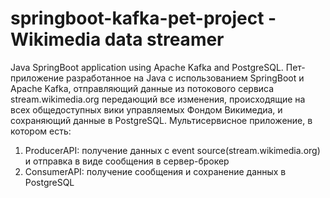 # springboot-kafka-pet-project - Wikimedia data streamer 
Java SpringBoot application using Apache Kafka and PostgreSQL.
Пет-приложение разработанное на Java с использованием SpringBoot и Apache Kafka, отправляющий данные из потокового сервиса stream.wikimedia.org передающий все изменения, происходящие на всех общедоступных вики управляемых Фондом Викимедиа, и сохраняющий данные в PostgreSQL.
Мультисервисное приложение, в котором есть:
1) ProducerAPI: получение данных с event source(stream.wikimedia.org) и отправка в виде сообщения в сервер-брокер
2) ConsumerAPI: получение сообщения и сохранение данных в PostgreSQL
